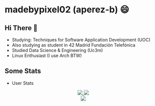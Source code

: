 <!-- *********************************************************************** -->
<!--                                                                         -->
<!--                                                        _nnnn_           -->
<!--                                                       dGGGGMMb          -->
<!--                                                      @p~qp~~qMb         -->
<!--                                                      M|@||@) M|         -->
<!--                                                      @,----.JM|         -->
<!--                                                     JS^\__/  qKL        -->
<!--                                                    dZP        qKRb      -->
<!--                                                   dZP          qKKb     -->
<!--                                                  fZP            SMMb    -->
<!--                                                  HZM            MMMM    -->
<!-- README.md                                        FqM            MMMM    -->
<!--                                                __| `.        |\dS'qML   -->
<!-- By: madebypixel02 <madebypixel02@proton.me>    |    `.       | `' \Zq   -->
<!--                                                _)      .___.,|     .'   -->
<!-- Created: 2023/06/12 21:19:20 by madebypixel02  \___   )MMMMMP|   .'     -->
<!-- Updated: 2023/06/12 21:19:57 by madebypixel02      `-'       `--'       -->
<!--                                                                         -->
<!-- *********************************************************************** -->

# madebypixel02 (aperez-b) :smile:


## Hi There 👋

* Studying: Techniques for Software Application Development (UOC)
* Also studying as student in 42 Madrid Fundación Telefónica
* Studied Data Science & Engineering (Uc3m)
* Linux Enthusiast (I use Arch BTW)

## Some Stats

* User Stats

<div align="center">
  <a href="https://github.com/madebypixel02">
    <img src="https://github-readme-stats.vercel.app/api?username=madebypixel02&count_private=true&show_icons=true&theme=blueberry">
    <img src="https://github-readme-streak-stats.herokuapp.com/?user=madebypixel02&theme=blueberry">
  </a>
</div>

<div align="center">
  <a href="https://github.com/madebypixel02">
    <img src="https://github-readme-stats.vercel.app/api/top-langs/?username=madebypixel02&theme=blueberry">
  </a>
</div>
<!--
**madebypixel02/madebypixel02** is a ✨ _special_ ✨ repository because its `README.md` (this file) appears on your GitHub profile.

Here are some ideas to get you started:

- 🔭 I’m currently working on ...
- 🌱 I’m currently learning ...
- 👯 I’m looking to collaborate on ...
- 🤔 I’m looking for help with ...
- 💬 Ask me about ...
- 📫 How to reach me: ...
- 😄 Pronouns: ...
- ⚡ Fun fact: ...
-->
